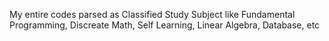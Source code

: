 <p>My entire codes parsed as Classified Study Subject like Fundamental Programming, Discreate Math, Self Learning, 
Linear Algebra, Database, etc</p>